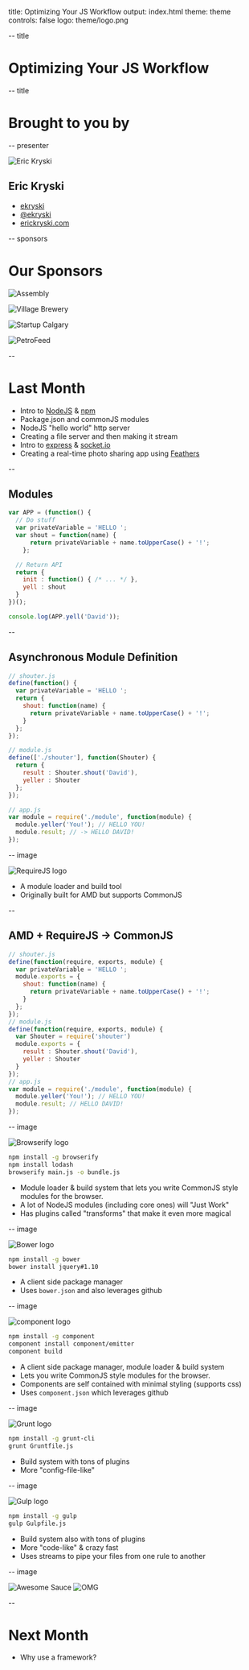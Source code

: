 title: Optimizing Your JS Workflow
output: index.html
theme: theme
controls: false
logo: theme/logo.png

-- title

# Optimizing Your JS Workflow

-- title

# Brought to you by

-- presenter

![Eric Kryski](http://gravatar.com/avatar/23aba778a7daae99348aeb0728cf4aec?s=200)

## Eric Kryski

* [<i class="fa fa-github"></i> ekryski](https://github.com/ekryski)
* [<i class="fa fa-twitter"></i> @ekryski](http://twitter.com/ekryski)
* [<i class="fa fa-home"></i> erickryski.com](http://erickryski.com)

-- sponsors

# Our Sponsors

![Assembly](img/sponsors/assembly_logo.png)

![Village Brewery](img/sponsors/village_brewery_logo.png)

![Startup Calgary](img/sponsors/startup_calgary_logo.png)

![PetroFeed](img/sponsors/petrofeed_logo.png)

--

# Last Month

* Intro to [NodeJS](http://nodejs.org) & [npm](http://npmjs.org)
* Package.json and commonJS modules
* NodeJS "hello world" http server
* Creating a file server and then making it stream
* Intro to [express](http://expressjs.com) & [socket.io](http://socket.io)
* Creating a real-time photo sharing app using [Feathers](http://feathersjs.com)

--

## Modules

```javascript
var APP = (function() {
  // Do stuff
  var privateVariable = 'HELLO ';
  var shout = function(name) {
      return privateVariable + name.toUpperCase() + '!';
    };

  // Return API
  return {
    init : function() { /* ... */ },
    yell : shout
  }
})();

console.log(APP.yell('David'));
```

--

## Asynchronous Module Definition

```javascript
// shouter.js
define(function() {
  var privateVariable = 'HELLO ';
  return {
    shout: function(name) {
      return privateVariable + name.toUpperCase() + '!';
    }
  };
});

// module.js
define(['./shouter'], function(Shouter) {
  return {
    result : Shouter.shout('David'),
    yeller : Shouter
  };
});

// app.js
var module = require('./module', function(module) {
  module.yeller('You!'); // HELLO YOU!
  module.result; // -> HELLO DAVID!
});
```

-- image

<img src="img/requirejs-logo.png" alt="RequireJS logo" style="max-width: 240px;">

* A module loader and build tool
* Originally built for AMD but supports CommonJS

--

## AMD + RequireJS -> CommonJS

```javascript
// shouter.js
define(function(require, exports, module) {
  var privateVariable = 'HELLO ';
  module.exports = {
    shout: function(name) {
      return privateVariable + name.toUpperCase() + '!';
    }
  };
});
// module.js
define(function(require, exports, module) {
  var Shouter = require('shouter')
  module.exports = {
    result : Shouter.shout('David'),
    yeller : Shouter
  }
});
// app.js
var module = require('./module', function(module) {
  module.yeller('You!'); // HELLO YOU!
  module.result; // HELLO DAVID!
});
```

-- image

<img src="img/browserify-logo.png" alt="Browserify logo" style="max-width: 400px;">

```bash
npm install -g browserify
npm install lodash
browserify main.js -o bundle.js
```

* Module loader & build system that lets you write CommonJS style modules for the browser.
* A lot of NodeJS modules (including core ones) will "Just Work"
* Has plugins called "transforms" that make it even more magical

-- image

<img src="img/bower-logo.png" alt="Bower logo" style="max-width: 240px;">

```bash
npm install -g bower
bower install jquery#1.10
```

* A client side package manager
* Uses `bower.json` and also leverages github

-- image

![component logo](img/component-logo.jpg)

```bash
npm install -g component
component install component/emitter
component build
```

* A client side package manager, module loader & build system
* Lets you write CommonJS style modules for the browser.
* Components are self contained with minimal styling (supports css)
* Uses `component.json` which leverages github

-- image

<img src="img/grunt-logo.png" alt="Grunt logo" style="max-height: 240px; max-width: 240px;">

```bash
npm install -g grunt-cli
grunt Gruntfile.js
```

* Build system with tons of plugins
* More "config-file-like"

-- image

<img src="img/gulp-logo.png" alt="Gulp logo" style="max-height: 240px; max-width: 240px;">

```bash
npm install -g gulp
gulp Gulpfile.js
```

* Build system also with tons of plugins
* More "code-like" & crazy fast
* Uses streams to pipe your files from one rule to another

-- image

<img src="img/combined.png" alt="Awesome Sauce">

<img src="img/omg.gif" alt="OMG" style="max-height: 240px; max-width: 240px; margin-top: -120px;">

--

# Next Month

* Why use a framework?
